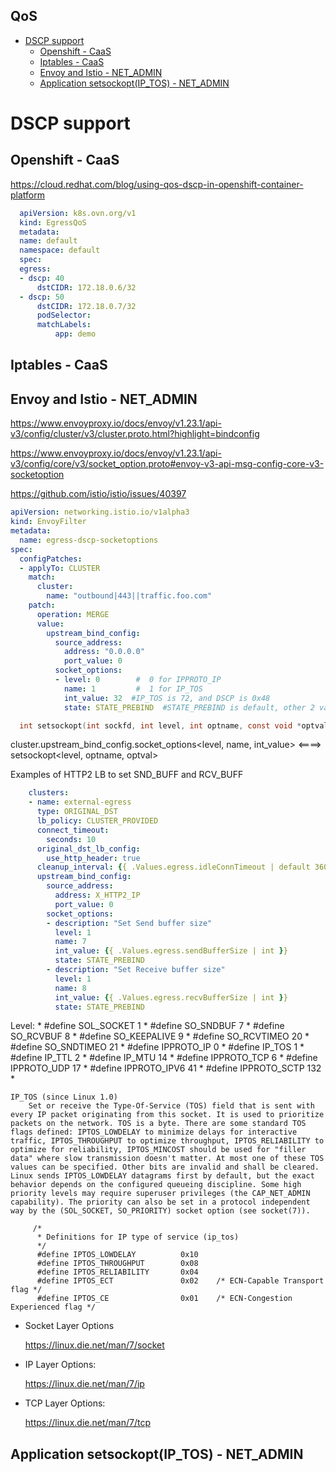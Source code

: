 QoS
----

- [DSCP support](#dscp-support)
  - [Openshift - CaaS](#openshift---caas)
  - [Iptables - CaaS](#iptables---caas)
  - [Envoy and Istio - NET_ADMIN](#envoy-and-istio---net_admin)
  - [Application setsockopt(IP_TOS) - NET_ADMIN](#application-setsockoptip_tos---net_admin)


# DSCP support
## Openshift - CaaS
  
  https://cloud.redhat.com/blog/using-qos-dscp-in-openshift-container-platform
  ```yaml
    apiVersion: k8s.ovn.org/v1
    kind: EgressQoS
    metadata:
    name: default
    namespace: default
    spec:
    egress:
    - dscp: 40
        dstCIDR: 172.18.0.6/32
    - dscp: 50
        dstCIDR: 172.18.0.7/32
        podSelector:
        matchLabels:
            app: demo
  ```
## Iptables - CaaS

## Envoy and Istio - NET_ADMIN
  
  https://www.envoyproxy.io/docs/envoy/v1.23.1/api-v3/config/cluster/v3/cluster.proto.html?highlight=bindconfig

  https://www.envoyproxy.io/docs/envoy/v1.23.1/api-v3/config/core/v3/socket_option.proto#envoy-v3-api-msg-config-core-v3-socketoption

  https://github.com/istio/istio/issues/40397
  ```yaml
  apiVersion: networking.istio.io/v1alpha3
  kind: EnvoyFilter
  metadata:
    name: egress-dscp-socketoptions
  spec:
    configPatches:
    - applyTo: CLUSTER
      match:
        cluster:
          name: "outbound|443||traffic.foo.com"
      patch:
        operation: MERGE
        value:
          upstream_bind_config:
            source_address:
              address: "0.0.0.0"
              port_value: 0
            socket_options:
            - level: 0        #  0 for IPPROTO_IP
              name: 1         #  1 for IP_TOS
              int_value: 32  #IP_TOS is 72, and DSCP is 0x48
              state: STATE_PREBIND  #STATE_PREBIND is default, other 2 values are STATE_BOUND, STATE_LISTENING
  ```
  ```c
    int setsockopt(int sockfd, int level, int optname, const void *optval, socklen_t optlen);
  ```
  cluster.upstream_bind_config.socket_options<level, name, int_value> <====> setsockopt<level, optname, optval>

  Examples of HTTP2 LB to set SND_BUFF and RCV_BUFF
  ```yaml
      clusters:
      - name: external-egress
        type: ORIGINAL_DST
        lb_policy: CLUSTER_PROVIDED
        connect_timeout:
          seconds: 10
        original_dst_lb_config:
          use_http_header: true
        cleanup_interval: {{ .Values.egress.idleConnTimeout | default 3600 }}s
        upstream_bind_config:
          source_address:
            address: X_HTTP2_IP
            port_value: 0
          socket_options:
          - description: "Set Send buffer size"
            level: 1
            name: 7
            int_value: {{ .Values.egress.sendBufferSize | int }}
            state: STATE_PREBIND
          - description: "Set Receive buffer size"
            level: 1
            name: 8
            int_value: {{ .Values.egress.recvBufferSize | int }}
            state: STATE_PREBIND

  ```

  Level:
    * #define SOL_SOCKET      1
      * #define SO_SNDBUF       7
      * #define SO_RCVBUF       8
      * #define SO_KEEPALIVE    9
      * #define SO_RCVTIMEO     20
      * #define SO_SNDTIMEO     21
    * #define IPPROTO_IP              0 
      * #define IP_TOS          1
      * #define IP_TTL          2
      * #define IP_MTU          14
    * #define IPPROTO_TCP             6
    * #define IPPROTO_UDP             17
    * #define IPPROTO_IPV6            41
    * #define IPPROTO_SCTP            132
    * 

```
IP_TOS (since Linux 1.0)
    Set or receive the Type-Of-Service (TOS) field that is sent with every IP packet originating from this socket. It is used to prioritize packets on the network. TOS is a byte. There are some standard TOS flags defined: IPTOS_LOWDELAY to minimize delays for interactive traffic, IPTOS_THROUGHPUT to optimize throughput, IPTOS_RELIABILITY to optimize for reliability, IPTOS_MINCOST should be used for "filler data" where slow transmission doesn't matter. At most one of these TOS values can be specified. Other bits are invalid and shall be cleared. Linux sends IPTOS_LOWDELAY datagrams first by default, but the exact behavior depends on the configured queueing discipline. Some high priority levels may require superuser privileges (the CAP_NET_ADMIN capability). The priority can also be set in a protocol independent way by the (SOL_SOCKET, SO_PRIORITY) socket option (see socket(7)). 

     /*
      * Definitions for IP type of service (ip_tos)
      */
      #define IPTOS_LOWDELAY          0x10
      #define IPTOS_THROUGHPUT        0x08
      #define IPTOS_RELIABILITY       0x04
      #define IPTOS_ECT               0x02    /* ECN-Capable Transport flag */
      #define IPTOS_CE                0x01    /* ECN-Congestion Experienced flag */

```

  * Socket Layer Options

    https://linux.die.net/man/7/socket

  * IP Layer Options:

      https://linux.die.net/man/7/ip
  
  * TCP Layer Options:
  
    https://linux.die.net/man/7/tcp
  
## Application setsockopt(IP_TOS) - NET_ADMIN